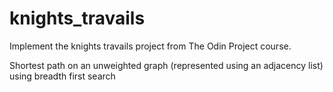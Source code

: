 # knights_travails

Implement the knights travails project from The Odin Project course.

Shortest path on an unweighted graph
(represented using an adjacency list)
using breadth first search

